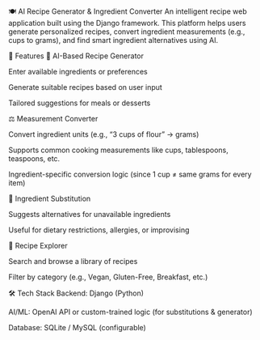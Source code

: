 🍽️ AI Recipe Generator & Ingredient Converter
An intelligent recipe web application built using the Django framework. This platform helps users generate personalized recipes, convert ingredient measurements (e.g., cups to grams), and find smart ingredient alternatives using AI.

📌 Features
🧠 AI-Based Recipe Generator

Enter available ingredients or preferences

Generate suitable recipes based on user input

Tailored suggestions for meals or desserts

⚖️ Measurement Converter

Convert ingredient units (e.g., “3 cups of flour” → grams)

Supports common cooking measurements like cups, tablespoons, teaspoons, etc.

Ingredient-specific conversion logic (since 1 cup ≠ same grams for every item)

🔁 Ingredient Substitution

Suggests alternatives for unavailable ingredients

Useful for dietary restrictions, allergies, or improvising

🍲 Recipe Explorer

Search and browse a library of recipes

Filter by category (e.g., Vegan, Gluten-Free, Breakfast, etc.)

🛠 Tech Stack
Backend: Django (Python)

AI/ML: OpenAI API or custom-trained logic (for substitutions & generator)

Database: SQLite / MySQL (configurable)

